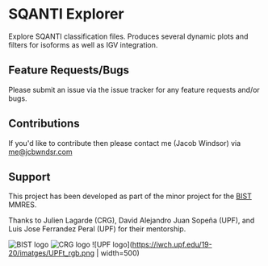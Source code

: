 # SQANTI Explorer
Explore SQANTI classification files. Produces several dynamic plots and filters for isoforms as well as IGV integration.

## Feature Requests/Bugs
Please submit an issue via the issue tracker for any feature requests and/or bugs.

## Contributions
If you'd like to contribute then please contact me (Jacob Windsor) via me@jcbwndsr.com

## Support
This project has been developed as part of the minor project for the [BIST](http://bist.eu) MMRES.

Thanks to Julien Lagarde (CRG), David Alejandro Juan Sopeña (UPF), and Luis Jose Ferrandez Peral (UPF) for their mentorship.

![BIST logo](https://bist.eu/wp-content/uploads/2016/05/bist-barcelona-institute-science-and-technology-1.png)
![CRG logo](https://www.crg.eu/sites/default/files/logo_1.png)
![UPF logo](https://iwch.upf.edu/19-20/imatges/UPFt_rgb.png | width=500)
